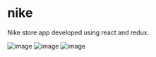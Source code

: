 # nike

Nike store app developed using react and redux. 

![image](https://github.com/nmolkeri/nike-react-native/assets/10701840/2c540416-07a0-414a-9ebe-0a552bf7540a)
![image](https://github.com/nmolkeri/nike-react-native/assets/10701840/d89d92c2-8ca7-4784-946e-b415fbddbbcf)
![image](https://github.com/nmolkeri/nike-react-native/assets/10701840/cb75eb7d-5561-4ee1-a260-4c0bab1481b3)
